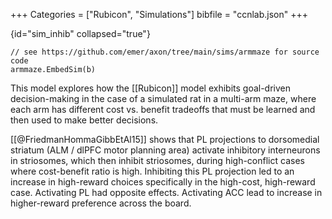 +++
Categories = ["Rubicon", "Simulations"]
bibfile = "ccnlab.json"
+++

{id="sim_inhib" collapsed="true"}
```Goal
// see https://github.com/emer/axon/tree/main/sims/armmaze for source code
armmaze.EmbedSim(b)
```

<div>

This model explores how the [[Rubicon]] model exhibits goal-driven decision-making in the case of a simulated rat in a multi-arm maze, where each arm has different cost vs. benefit tradeoffs that must be learned and then used to make better decisions.

[[@FriedmanHommaGibbEtAl15]] shows that PL projections to dorsomedial striatum (ALM / dlPFC motor planning area) activate inhibitory interneurons in striosomes, which then inhibit striosomes, during high-conflict cases where cost-benefit ratio is high. Inhibiting this PL projection led to an increase in high-reward choices specifically in the high-cost, high-reward case. Activating PL had opposite effects. Activating ACC lead to increase in higher-reward preference across the board.

